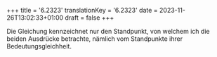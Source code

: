 +++
title = '6.2323'
translationKey = '6.2323'
date = 2023-11-26T13:02:33+01:00
draft = false
+++

Die Gleichung kennzeichnet nur den Standpunkt, von welchem ich die beiden Ausdrücke betrachte, nämlich vom Standpunkte ihrer Bedeutungsgleichheit.
